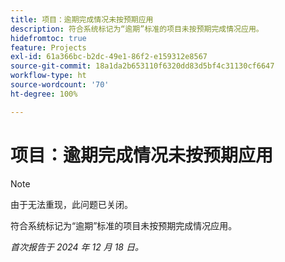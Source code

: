 ```yaml
---
title: 项目：逾期完成情况未按预期应用
description: 符合系统标记为“逾期”标准的项目未按预期完成情况应用。
hidefromtoc: true
feature: Projects
exl-id: 61a366bc-b2dc-49e1-86f2-e159312e8567
source-git-commit: 18a1da2b653110f6320dd83d5bf4c31130cf6647
workflow-type: ht
source-wordcount: '70'
ht-degree: 100%

---
```


# 项目：逾期完成情况未按预期应用

>[!NOTE]
>
>由于无法重现，此问题已关闭。

符合系统标记为“逾期”标准的项目未按预期完成情况应用。

_首次报告于 2024 年 12 月 18 日。_
